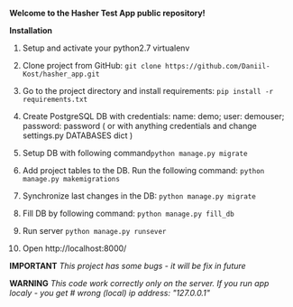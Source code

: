 **Welcome to the Hasher Test App public repository!**

**Installation**
1) Setup and activate your python2.7 virtualenv
2) Clone project from GitHub: `git clone https://github.com/Daniil-Kost/hasher_app.git`
3) Go to the project directory and install requirements: `pip install -r requirements.txt`

4) Create PostgreSQL DB with credentials: name: demo; user: demouser; password: password (
or with anything credentials and change settings.py DATABASES dict )

5) Setup DB with following command`python manage.py migrate`

6) Add project tables to the DB. Run the following command: `python manage.py makemigrations`

7) Synchronize last changes in the DB:  `python manage.py migrate` 

8) Fill DB by following command: `python manage.py fill_db`

9) Run server `python manage.py runsever`

10) Open http://localhost:8000/

**IMPORTANT**
_This project has some bugs - it will be fix in future_

**WARNING**
_This code work correctly only on the server. If you run app localy - you get
    # wrong (local) ip address: "127.0.0.1"_
